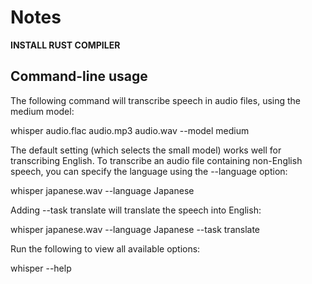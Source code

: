 # Notes 


__INSTALL RUST COMPILER__

## Command-line usage

The following command will transcribe speech in audio files, using the medium model:

whisper audio.flac audio.mp3 audio.wav --model medium

The default setting (which selects the small model) works well for transcribing English. To transcribe an audio file containing non-English speech, you can specify the language using the --language option:

whisper japanese.wav --language Japanese

Adding --task translate will translate the speech into English:

whisper japanese.wav --language Japanese --task translate

Run the following to view all available options:

whisper --help
